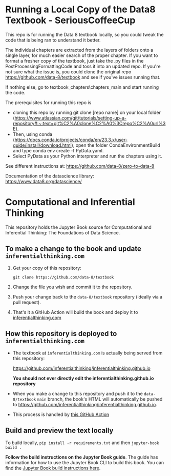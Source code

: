 # Running a Local Copy of the Data8 Textbook - SeriousCoffeeCup
This repo is for running the Data 8 textbook locally, so you could tweak the code that is being ran to understand it better.

The individual chapters are extracted from the layers of folders onto a single layer, for much easier search of the proper chapter.
If you want to format a fresher copy of the textbook, just take the .py files in the PostProcessingFormattingCode and toss it into an updated repo. If you're not sure what the issue is, you could clone the original repo https://github.com/data-8/textbook and see if you've issues running that.

If nothing else,
go to textbook_chapters\chapters_main and start running the code.

The prerequisites for running this repo is 
- cloning this repo by running git clone [repo name] on your local folder (https://www.atlassian.com/git/tutorials/setting-up-a-repository#:~:text=git%C2%A0clone%C2%A0%3Crepo%C2%A0url%3E).
- Then, using conda (https://docs.conda.io/projects/conda/en/23.3.x/user-guide/install/download.html), open the folder CondaEnvironmentBuild and type conda env create -f PyData.yaml.
- Select PyData as your Python interpreter and run the chapters using it.

See different instructions at:
https://github.com/data-8/zero-to-data-8

Documentation of the datascience library:
https://www.data8.org/datascience/

# Computational and Inferential Thinking

This repository holds the Jupyter Book source for Computational and Inferential
Thinking: The Foundations of Data Science.

## To make a change to the book and update `inferentialthinking.com`

1. Get your copy of this repository:

   ```
   git clone https://github.com/data-8/textbook
   ```
2. Change the file you wish and commit it to the repository.
3. Push your change back to the `data-8/textbook` repository (ideally via a pull request).
4. That's it a GitHub Action will build the book and deploy it to [inferentialthinking.com](https://inferentialthinking.com)


## How this repository is deployed to `inferentialthinking.com`

* The textbook at `inferentialthinking.com` is actually being served from this repository:

  https://github.com/inferentialthinking/inferentialthinking.github.io

  **You should not ever directly edit the inferentialthinking.github.io repository**
* When you make a change to this repository and push it to the `data-8/textbook` `main`
  branch, the book's HTML will automatically be pushed to https://github.com/inferentialthinking/inferentialthinking.github.io.
* This process is handled by [this GitHub Action](.github/workflows/deploy.yml)

## Build and preview the text locally

To build locally, `pip install -r requirements.txt` and then `jupyter-book build .`

**Follow the build instructions on the Jupyter Book guide**. The guide has
information for how to use the Jupyter Book CLI to build this book. You can find
the [Jupyter Book build instructions here](https://jupyterbook.org/start/build.html).
